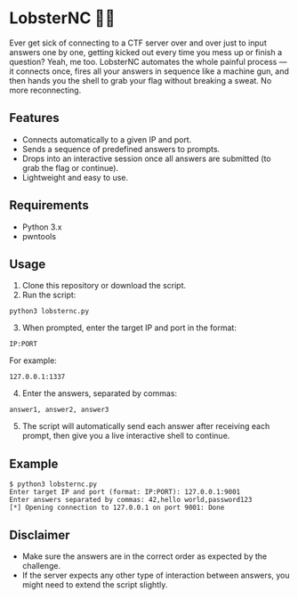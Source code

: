 # LobsterNC 🦞🐱
Ever get sick of connecting to a CTF server over and over just to input answers one by one, getting kicked out every time you mess up or finish a question? Yeah, me too. LobsterNC automates the whole painful process — it connects once, fires all your answers in sequence like a machine gun, and then hands you the shell to grab your flag without breaking a sweat. No more reconnecting.

## Features
- Connects automatically to a given IP and port.
- Sends a sequence of predefined answers to prompts.
- Drops into an interactive session once all answers are submitted (to grab the flag or continue).
- Lightweight and easy to use.

## Requirements
- Python 3.x
- pwntools

## Usage
1. Clone this repository or download the script.
2. Run the script:
```
python3 lobsternc.py
```
3. When prompted, enter the target IP and port in the format:
```
IP:PORT
```
For example:
```
127.0.0.1:1337
```
4. Enter the answers, separated by commas:
```
answer1, answer2, answer3
```
5. The script will automatically send each answer after receiving each prompt, then give you a live interactive shell to continue.

## Example
```
$ python3 lobsternc.py
Enter target IP and port (format: IP:PORT): 127.0.0.1:9001
Enter answers separated by commas: 42,hello world,password123
[*] Opening connection to 127.0.0.1 on port 9001: Done
```

## Disclaimer
- Make sure the answers are in the correct order as expected by the challenge.
- If the server expects any other type of interaction between answers, you might need to extend the script slightly.
